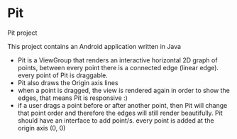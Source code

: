 # Pit
Pit project

This project contains an Android application written in Java

- Pit is a ViewGroup that renders an interactive horizontal 2D graph of points, between every point there is a connected edge (linear edge).
    every point of Pit is draggable.
- Pit also draws the Origin axis lines
- when a point is dragged, the view is rendered again in order to show the edges, that means Pit is responsive :)
- if a user drags a point before or after another point, then Pit will change that point order and therefore the edges will still render beautifully.
    Pit should have an interface to add point/s. every point is added at the origin axis (0, 0)
